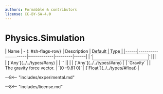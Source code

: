 ```yaml
---
authors: Formabble & contributors
license: CC-BY-SA-4.0
---
```



# Physics.Simulation

<div class="sh-parameters" markdown="1">
| Name | - {: #sh-flags-row} | Description | Default | Type |
|------|---------------------|-------------|---------|------|
| `<input>` || | | [`Any`](../../types/#any) |
| `<output>` || | | [`Any`](../../types/#any) |
| `Gravity` |  | The gravity force vector. | `(0 -9.81 0)` | [`Float`](../../types/#float) |

</div>

--8<-- "includes/experimental.md"



--8<-- "includes/license.md"

